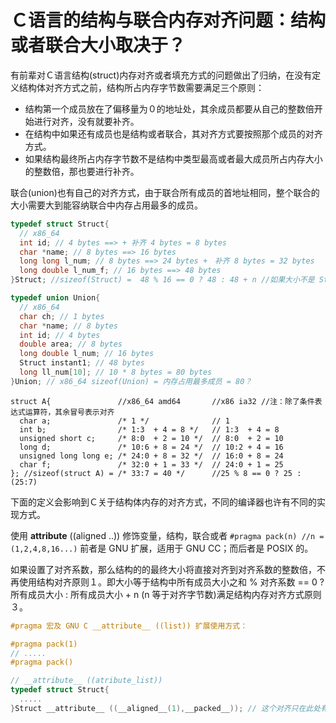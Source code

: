 <link href="../../css/style.css" rel="stylesheet" type="text/css" />


# Ｃ语言的结构与联合内存对齐问题：结构或者联合大小取决于？
有前辈对Ｃ语言结构(struct)内存对齐或者填充方式的问题做出了归纳，在没有定义结构体对齐方式之前，结构所占内存字节数需要满足三个原则：

 + 结构第一个成员放在了偏移量为０的地址处，其余成员都要从自己的整数倍开始进行对齐，没有就要补齐。
 + 在结构中如果还有成员也是结构或者联合，其对齐方式要按照那个成员的对齐方式。
 + 如果结构最终所占内存字节数不是结构中类型最高或者最大成员所占内存大小的整数倍，那也要进行补齐。

联合(union)也有自己的对齐方式，由于联合所有成员的首地址相同，整个联合的大小需要大到能容纳联合中内存占用最多的成员。

```C
typedef struct Struct{
  // x86_64
  int id; // 4 bytes ==> + 补齐 4 bytes = 8 bytes
  char *name; // 8 bytes ==> 16 bytes
  long long l_num; // 8 bytes ==> 24 bytes +　补齐 8 bytes = 32 bytes
  long double l_num_f; // 16 bytes ==> 48 bytes
}Struct; //sizeof(Struct) =  48 % 16 == 0 ? 48 : 48 + n //如果大小不是 Struct 结构中最大成员大小的整数倍，那么就要补齐ｎ个字节数，直到变成 Struct 结构中类型最高成员 l_num_f 大小的倍数.
```

```C
typedef union Union{
  // x86_64
  char ch; // 1 bytes
  char *name; // 8 bytes
  int id; // 4 bytes
  double area; // 8 bytes
  long double l_num; // 16 bytes
  Struct instant1; // 48 bytes
  long ll_num[10]; // 10 * 8 bytes = 80 bytes
}Union; // x86_64 sizeof(Union) = 内存占用最多成员 = 80？
```

```
struct A{               //x86_64 amd64       //x86 ia32 //注：除了条件表达式运算符，其余冒号表示对齐
  char a;               /* 1 */              // 1
  int b;                /* 1:3  + 4 = 8 */   // 1:3  + 4 = 8
  unsigned short c;     /* 8:0  + 2 = 10 */  // 8:0  + 2 = 10 
  long d;               /* 10:6 + 8 = 24 */  // 10:2 + 4 = 16
  unsigned long long e; /* 24:0 + 8 = 32 */  // 16:0 + 8 = 24
  char f;               /* 32:0 + 1 = 33 */  // 24:0 + 1 = 25
}; //sizeof(struct A) = /* 33:7 = 40 */      //25 % 8 == 0 ? 25 : (25:7)
```

下面的定义会影响到Ｃ关于结构体内存的对齐方式，不同的编译器也许有不同的实现方式。

使用 __attribute__ ((aligned ..)) 修饰变量，结构，联合或者 `#pragma pack(n) //n = (1,2,4,8,16...)` 前者是 GNU 扩展，适用于 GNU CC；而后者是 POSIX 的。

如果设置了对齐系数，那么结构的的最终大小将直接对齐到对齐系数的整数倍，不再使用结构对齐原则１。即大小等于结构中所有成员大小之和 % 对齐系数 == 0 ? 所有成员大小 : 所有成员大小 + n (n 等于对齐字节数)满足结构内存对齐方式原则３。

```C
#pragma 宏及 GNU C __attribute__ ((list)) 扩展使用方式：

#pragma pack(1)
// .....
#pragma pack()

// __attribute__ ((atribute_list))
typedef struct Struct{
  .....
}Struct __attribute__ ((__aligned__(1),__packed__)); // 这个对齐只在此处有效
```

